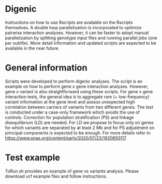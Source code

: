 # Digenic

Instructions on how to use Rscripts are available on the Rscripts themselves. 
A double loop parallelization is incorporated to optimize pairwise interaction analyses. 
However, it can be faster to adopt manual parallelization by splitting genotype input files and running parallel jobs (one per subfile). 
More detail information and updated scripts are expected to be available in the near future.


# General information

Scripts were developed to perform digenic analyses. The script is an example on how to perform gene x gene interaction analyses. However, gene x variant is also straightforward using these scripts. 
For gene x gene interaction tests, the general idea is to aggregate rare (+ low-frequency) variant information at the gene level and assess unexpected high correlation between carriers of variants from two different genes. The test is conducted under a case-only framework which avoids the use of controls. Correction for population stratification (PS) and linkage disequilibrium (LD) are needed. For LD we propose to focus only on genes for which variants are separated by at least 2 Mb and for PS adjustment on principal components is expected to be enough. For more details refer to https://www.pnas.org/content/early/2020/07/23/1920650117.

# Test example

ToRun.sh provides an example of gene vs variants analysis. Please download vcf example files and follow instructions.
